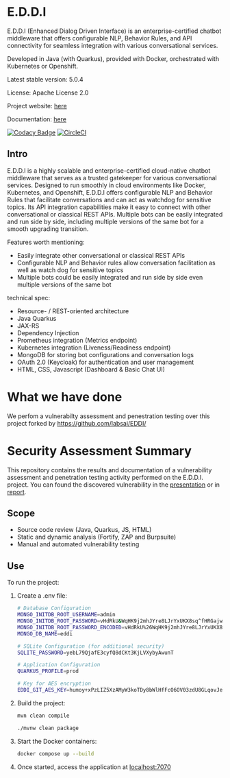 # E.D.D.I

E.D.D.I (Enhanced Dialog Driven Interface) is an enterprise-certified chatbot middleware that offers configurable NLP,
Behavior Rules, and API connectivity for seamless integration with various conversational services.

Developed in Java (with Quarkus), provided with Docker, orchestrated with Kubernetes or Openshift.

Latest stable version: 5.0.4

License: Apache License 2.0

Project website: [here](https://eddi.labs.ai/)

Documentation: [here](https://docs.labs.ai/)

[![Codacy Badge](https://app.codacy.com/project/badge/Grade/2c5d183d4bd24dbaa77427cfbf5d4074)](https://www.codacy.com/gh/labsai/EDDI/dashboard?utm_source=github.com&amp;utm_medium=referral&amp;utm_content=labsai/EDDI&amp;utm_campaign=Badge_Grade) [![CircleCI](https://circleci.com/gh/labsai/EDDI/tree/main.svg?style=svg)](https://circleci.com/gh/labsai/EDDI/tree/main)



## Intro

E.D.D.I is a highly scalable and enterprise-certified cloud-native chatbot middleware
that serves as a trusted gatekeeper for various conversational services. Designed to run smoothly in cloud environments
like Docker, Kubernetes, and Openshift, E.D.D.I offers configurable NLP and Behavior Rules that facilitate conversations
and can act as watchdog for sensitive topics. Its API integration capabilities make it easy to connect
with other conversational or classical REST APIs. Multiple bots can be easily integrated and run side by side,
including multiple versions of the same bot for a smooth upgrading transition.

Features worth mentioning:

* Easily integrate other conversational or classical REST APIs
* Configurable NLP and Behavior rules allow conversation facilitation as well as watch dog for sensitive topics
* Multiple bots could be easily integrated and run side by side even multiple versions of the same bot 

technical spec:

* Resource- / REST-oriented architecture
* Java Quarkus
* JAX-RS
* Dependency Injection
* Prometheus integration (Metrics endpoint)
* Kubernetes integration (Liveness/Readiness endpoint)
* MongoDB for storing bot configurations and conversation logs
* OAuth 2.0 (Keycloak) for authentication and user management
* HTML, CSS, Javascript (Dashboard & Basic Chat UI)

# What we have done
We perfom a vulnerabilty assessment and penestration testing over this project forked by https://github.com/labsai/EDDI/ 

# Security Assessment Summary

This repository contains the results and documentation of a vulnerability assessment and penetration testing activity performed on the E.D.D.I. project.
You can found the discovered vulnerability in the [presentation](https://github.com/nicolabalzano/EDDI_JDK17/blob/main/va_pt_EDDI_presentation.pdf) or in [report](https://github.com/nicolabalzano/EDDI_JDK17/blob/main/va_pt_EDDI_report.pdf).

## Scope
- Source code review (Java, Quarkus, JS, HTML)
- Static and dynamic analysis (Fortify, ZAP and Burpsuite)
- Manual and automated vulnerability testing

## Use

To run the project:

1. Create a .env file:
    ```sh
    # Database Configuration
    MONGO_INITDB_ROOT_USERNAME=admin
    MONGO_INITDB_ROOT_PASSWORD=vHdRkU&WqHK9j2mhJYre8LJrYxUKX8sq^fHRGajw
    MONGO_INITDB_ROOT_PASSWORD_ENCODED=vHdRkU%26WqHK9j2mhJYre8LJrYxUKX8sq%5EfHRGajw
    MONGO_DB_NAME=eddi

    # SQLite Configuration (for additional security)  
    SQLITE_PASSWORD=yebL79QjafE3cyfQ8dCKt3KjLVXybyAwunT

    # Application Configuration
    QUARKUS_PROFILE=prod

    # Key for AES encryption
    EDDI_GIT_AES_KEY=humoy+xPzLIZ5XzAMyW3koTDy8bWlHfFcO6OV03zdU8GLqovJeT80is/Fmhmrd8d

    ```

2. Build the project:
   
   ```sh
   mvn clean compile

   ./mvnw clean package
   ```

3. Start the Docker containers:
   
   ```sh
   docker compose up --build
   ```

4. Once started, access the application at [localhost:7070](http://localhost:7070)